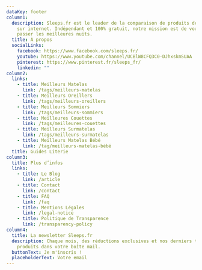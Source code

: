 ```yaml
---
dataKey: footer
column1:
  description: Sleeps.fr est le leader de la comparaison de produits de literie
    sur internet. Indépendant et 100% gratuit, notre mission est de vous aider à
    passer les meilleures nuits.
  title: À propos
  socialLinks:
    facebook: https://www.facebook.com/sleeps.fr/
    youtube: https://www.youtube.com/channel/UCBlW8CFQ3C0-DJhxskmSUAA
    pinterest: https://www.pinterest.fr/sleeps_fr/
    linkedin: ""
column2:
  links:
    - title: Meilleurs Matelas
      link: /tags/meilleurs-matelas
    - title: Meilleurs Oreillers
      link: /tags/meilleurs-oreillers
    - title: Meilleurs Sommiers
      link: /tags/meilleurs-sommiers
    - title: Meilleures Couettes
      link: /tags/meilleures-couettes
    - title: Meilleurs Surmatelas
      link: /tags/meilleurs-surmatelas
    - title: Meilleurs Matelas Bébé
      link: /tag/meilleurs-matelas-bébé
  title: Guides Literie
column3:
  title: Plus d’infos
  links:
    - title: Le Blog
      link: /article
    - title: Contact
      link: /contact
    - title: FAQ
      link: /faq
    - title: Mentions Légales
      link: /legal-notice
    - title: Politique de Transparence
      link: /transparency-policy
column4:
  title: La newsletter Sleeps.fr
  description: Chaque mois, des réductions exclusives et nos derniers tests
    produits dans votre boîte mail.
  buttonText: Je m'inscris !
  placeholderText: Votre email
---
```

